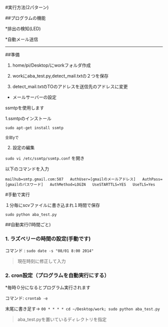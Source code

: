 #実行方法(2パターン)


##プログラムの機能

*排出の検知(LED)

*自動メール送信

-------


##準備

1. home/pi/Desktop/にworkフォルダ作成

2. workにaba_test.py,detect_mail.txtの２つを保存

3. detect_mail.txtのTOのアドレスを送信先のアドレスに変更

* メールサーバーの設定

ssmtpを使用します

 1.ssmtpのインストール
 
 `sudo apt-get install ssmtp`

	全部yで
 
 2. 設定の編集
 
 `sudo vi /etc/ssmtp/ssmtp.conf` を開き

 以下のコマンドを入力

`mailhub=smtp.gmail.com:587  
AuthUser=[gmailのメールアドレス]  
AuthPass=[gmailのパスワード]  
AuthMethod=LOGIN  
UseSTARTTLS=YES  
UseTLS=Yes`



#手動で実行

１分毎にscvファイルに書き込まれ１時間で保存

`sudo python aba_test.py`



##自動実行(1時間ごと)

### 1. ラズベリーの時間の設定(手動です)

コマンド : `sudo date -s "08/01 8:00 2014"`

> 現在時刻に修正して入力



### 2. cron設定（プログラムを自動実行にする）

*毎時０分になるとプログラム実行されます

コマンド: `crontab -e`

末尾に書き足す→  `00 * * * * cd ~/Desktop/work; sudo python aba_test.py`

> aba_test.pyを置いているディレクトリを指定

